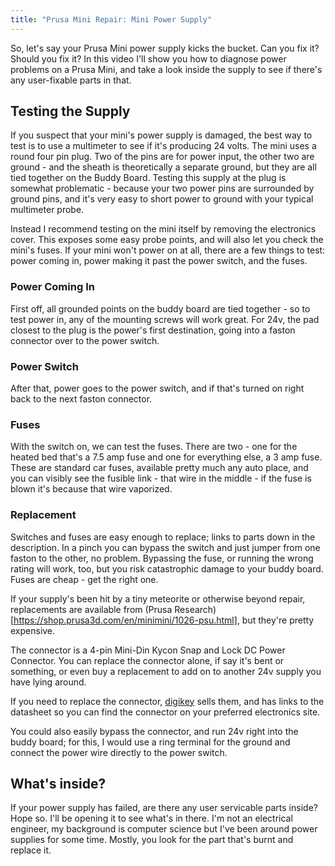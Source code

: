 ```yaml
---
title: "Prusa Mini Repair: Mini Power Supply"
---
```




So, let's say your Prusa Mini power supply kicks the bucket.  Can you fix it?  Should you fix it?  In this video I'll show you how to diagnose power problems on a Prusa Mini, and take a look inside the supply to see if there's any user-fixable parts in that.

## Testing the Supply
If you suspect that your mini's power supply is damaged, the best way to test is to use a multimeter to see if it's producing 24 volts.  The mini uses a round four pin plug.  Two of the pins are for power input, the other two are ground - and the sheath is theoretically a separate ground, but they are all tied together on the Buddy Board.  Testing this supply at the plug is somewhat problematic - because your two power pins are surrounded by ground pins, and it's very easy to short power to ground with your typical multimeter probe.

Instead I recommend testing on the mini itself by removing the electronics cover.  This exposes some easy probe points, and will also let you check the mini's fuses.  If your mini won't power on at all, there are a few things to test: power coming in, power making it past the power switch, and the fuses.

### Power Coming In
First off, all grounded points on the buddy board are tied together - so to test power in, any of the mounting screws will work great.  For 24v, the pad closest to the plug is the power's first destination, going into a faston connector over to the power switch.

### Power Switch
After that, power goes to the power switch, and if that's turned on right back to the next faston connector.

### Fuses
With the switch on, we can test the fuses.  There are two - one for the heated bed that's a 7.5 amp fuse and one for everything else, a 3 amp fuse.  These are standard car fuses, available pretty much any auto place, and you can visibly see the fusible link - that wire in the middle - if the fuse is blown it's because that wire vaporized.

### Replacement
Switches and fuses are easy enough to replace; links to parts down in the description.  In a pinch you can bypass the switch and just jumper from one faston to the other, no problem.  Bypassing the fuse, or running the wrong rating will work, too, but you risk catastrophic damage to your buddy board.  Fuses are cheap - get the right one.

If your supply's been hit by a tiny meteorite or otherwise beyond repair, replacements are available from (Prusa Research)[https://shop.prusa3d.com/en/minimini/1026-psu.html], but they're pretty expensive.

The connector is a 4-pin Mini-Din Kycon Snap and Lock DC Power Connector.  You can replace the connector alone, if say it's bent or something, or even buy a replacement to add on to another 24v supply you have lying around.

If you need to replace the connector, [digikey](https://www.digikey.at/product-detail/en/kycon-inc/KPPX-4P/2092-KPPX-4P-ND/9990085?cur=EUR&lang=en) sells them, and has links to the datasheet so you can find the connector on your preferred electronics site.

You could also easily bypass the connector, and run 24v right into the buddy board; for this, I would use a ring terminal for the ground and connect the power wire directly to the power switch.


## What's inside?
If your power supply has failed, are there any user servicable parts inside?  Hope so.  I'll be opening it to see what's in there.  I'm not an electrical engineer, my background is computer science but I've been around power supplies for some time.  Mostly, you look for the part that's burnt and replace it.

